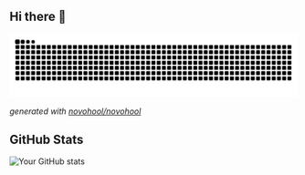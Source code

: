 ## Hi there 👋

<picture>
  <source media="(prefers-color-scheme: dark)" srcset="https://raw.githubusercontent.com/novohool/novohool/output/github-contribution-grid-snake-dark.svg">
  <source media="(prefers-color-scheme: light)" srcset="https://raw.githubusercontent.com/novohool/novohool/output/github-contribution-grid-snake.svg">
  <img alt="github contribution grid snake animation" src="https://raw.githubusercontent.com/novohool/novohool/output/github-contribution-grid-snake.svg">
</picture>

_generated with [novohool/novohool](https://github.com/novohool/novohool)_

## GitHub Stats
![Your GitHub stats](https://github-readme-stats.vercel.app/api?username=novohool&show_icons=true&theme=radical)

<code>
</code>
